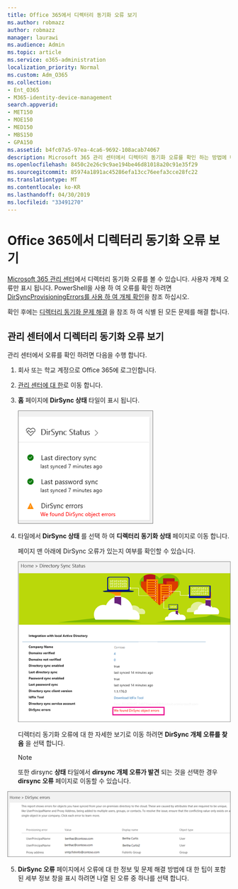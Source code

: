 ```yaml
---
title: Office 365에서 디렉터리 동기화 오류 보기
ms.author: robmazz
author: robmazz
manager: laurawi
ms.audience: Admin
ms.topic: article
ms.service: o365-administration
localization_priority: Normal
ms.custom: Adm_O365
ms.collection:
- Ent_O365
- M365-identity-device-management
search.appverid:
- MET150
- MOE150
- MED150
- MBS150
- GPA150
ms.assetid: b4fc07a5-97ea-4ca6-9692-108acab74067
description: Microsoft 365 관리 센터에서 디렉터리 동기화 오류를 확인 하는 방법에 대해 알아봅니다.
ms.openlocfilehash: 8450c2e26c9c9ae194be46d81018a20c91e35f29
ms.sourcegitcommit: 85974a1891ac45286efa13cc76eefa3cce28fc22
ms.translationtype: MT
ms.contentlocale: ko-KR
ms.lasthandoff: 04/30/2019
ms.locfileid: "33491270"
---
```

# <a name="view-directory-synchronization-errors-in-office-365"></a>Office 365에서 디렉터리 동기화 오류 보기

[Microsoft 365 관리 센터](https://admin.microsoft.com)에서 디렉터리 동기화 오류를 볼 수 있습니다. 사용자 개체 오류만 표시 됩니다. PowerShell을 사용 하 여 오류를 확인 하려면 [DirSyncProvisioningErrors를 사용 하 여 개체 확인](https://docs.microsoft.com/azure/active-directory/hybrid/how-to-connect-syncservice-duplicate-attribute-resiliency)을 참조 하십시오.

확인 후에는 [디렉터리 동기화 문제 해결](fix-problems-with-directory-synchronization.md) 을 참조 하 여 식별 된 모든 문제를 해결 합니다.
  
## <a name="view-directory-synchronization-errors-in-the-admin-center"></a>관리 센터에서 디렉터리 동기화 오류 보기

관리 센터에서 오류를 확인 하려면 다음을 수행 합니다.
  
1. 회사 또는 학교 계정으로 Office 365에 로그인합니다. 
    
2. [관리 센터에 대 한](https://support.office.com/article/758befc4-0888-4009-9f14-0d147402fd23)로 이동 합니다.
    
3. **홈** 페이지에 **DirSync 상태** 타일이 표시 됩니다. 
    
    ![관리 센터 미리 보기의 DirSync 상태 타일](media/060006e9-de61-49d5-8979-e77cda198e71.png)
  
4. 타일에서 **DirSync 상태** 를 선택 하 여 **디렉터리 동기화 상태** 페이지로 이동 합니다. 
    
    페이지 맨 아래에 DirSync 오류가 있는지 여부를 확인할 수 있습니다.
    
    ![디렉터리 동기화 상태 페이지에서 DirSync 개체 오류가 있는지 확인할 수 있습니다.](media/882094a3-80d3-4aae-b90b-78b27047974c.png)
  
    디렉터리 동기화 오류에 대 한 자세한 보기로 이동 하려면 **DirSync 개체 오류를 찾음** 을 선택 합니다. 
    
    > [!NOTE]
    > 또한 dirsync **상태** 타일에서 **dirsync 개체 오류가 발견** 되는 것을 선택한 경우 **dirsync 오류** 페이지로 이동할 수 있습니다. 
  
![DirSync 오류 페이지](media/a6e302d4-6be7-4e3a-b4b5-81c5a2c02952.png)
  
5. **DirSync 오류** 페이지에서 오류에 대 한 정보 및 문제 해결 방법에 대 한 팁이 포함 된 세부 정보 창을 표시 하려면 나열 된 오류 중 하나를 선택 합니다. 
